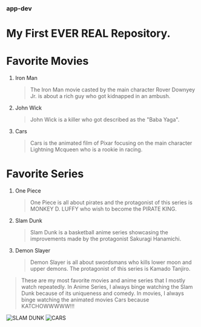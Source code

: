 ### app-dev
# My First EVER REAL Repository.

# Favorite Movies
1. Iron Man
   > The Iron Man movie casted by the main character Rover Downyey Jr. is about a rich guy who got kidnapped in an ambush.
3. John Wick
   > John Wick is a killer who got described as the "Baba Yaga".
5. Cars
   > Cars is the animated film of Pixar focusing on the main character Lightning Mcqueen who is a rookie in racing.
   
# Favorite Series
1. One Piece
   > One Piece is all about pirates and the protagonist of this series is MONKEY D. LUFFY who wish to become the PIRATE KING.
3. Slam Dunk
   > Slam Dunk is a basketball anime series showcasing the improvements made by the protagonist Sakuragi Hanamichi.
5. Demon Slayer
   > Demon Slayer is all about swordsmans who kills lower moon and upper demons. The protagonist of this series is Kamado Tanjiro.
   
   
> These are my most favorite movies and anime series that I mostly watch repeatedly. In Anime Series, I always binge watching the Slam Dunk because of its uniqueness and comedy. In movies, I always binge watching the animated movies Cars because KATCHOWWWWW!!!

![SLAM DUNK]([[image.jpg](https://wallpaperaccess.com/full/4487905.jpg)](https://th.bing.com/th/id/OIP.y_qDcCVvo0ZqGuYtemal1wAAAA?rs=1&pid=ImgDetMain))    ![CARS](https://th.bing.com/th/id/OIP.jCeh8ekWwCvOvOJVeYjxtwAAAA?w=474&h=354&rs=1&pid=ImgDetMain)
